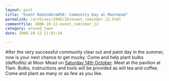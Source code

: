 ```yaml
---
layout: post
title: "Event Reminder&#58; Community Day at Moormead"
permalink: /archives/2006/10/event_reminder_12.html
commentfile: 2006-10-12-event_reminder_12
category: around_town
date: 2006-10-12 11:02:24

---
```


After the very successful community clear out and paint day in the summer, now is your next chance to get mucky. Come and help plant bulbs (daffodils) at Moor Mead on [Saturday 14th October](https://stmargarets.london/event/Meeting/200610050726). Meet at the pavilion at 11am. Bulbs, instructions and tools will be provided as will tea and coffee. Come and plant as many or as few as you like.
